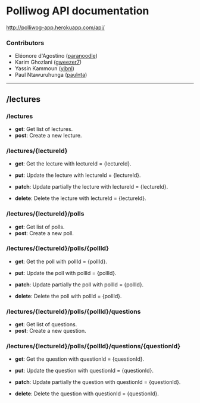 # Polliwog API documentation
http://polliwog-app.herokuapp.com/api/

### Contributors
* Eléonore d'Agostino ([paranoodle](https://github.com/paranoodle))
* Karim Ghozlani ([gweezer7](https://github.com/gweezer7))
* Yassin Kammoun ([yibnl](https://github.com/yibnl))
* Paul Ntawuruhunga ([paulnta](https://github.com/paulnta))

---

## /lectures

### /lectures

* **get**: Get list of lectures.
* **post**: Create a new lecture.

### /lectures/{lectureId}

* **get**: Get the lecture with lectureId = {lectureId}.

* **put**: Update the lecture with lectureId = {lectureId}.

* **patch**: Update partially the lecture with lectureId = {lectureId}.

* **delete**: Delete the lecture with lectureId = {lectureId}.

### /lectures/{lectureId}/polls

* **get**: Get list of polls.
* **post**: Create a new poll.

### /lectures/{lectureId}/polls/{pollId}

* **get**: Get the poll with pollId = {pollId}.

* **put**: Update the poll with pollId = {pollId}.

* **patch**: Update partially the poll with pollId = {pollId}.

* **delete**: Delete the poll with pollId = {pollId}.

### /lectures/{lectureId}/polls/{pollId}/questions

* **get**: Get list of questions.
* **post**: Create a new question.

### /lectures/{lectureId}/polls/{pollId}/questions/{questionId}

* **get**: Get the question with questionId = {questionId}.

* **put**: Update the question with questionId = {questionId}.

* **patch**: Update partially the question with questionId = {questionId}.

* **delete**: Delete the question with questionId = {questionId}.

